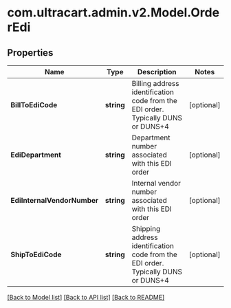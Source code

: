 # com.ultracart.admin.v2.Model.OrderEdi
## Properties

Name | Type | Description | Notes
------------ | ------------- | ------------- | -------------
**BillToEdiCode** | **string** | Billing address identification code from the EDI order.  Typically DUNS or DUNS+4 | [optional] 
**EdiDepartment** | **string** | Department number associated with this EDI order | [optional] 
**EdiInternalVendorNumber** | **string** | Internal vendor number associated with this EDI order | [optional] 
**ShipToEdiCode** | **string** | Shipping address identification code from the EDI order.  Typically DUNS or DUNS+4 | [optional] 

[[Back to Model list]](../README.md#documentation-for-models) [[Back to API list]](../README.md#documentation-for-api-endpoints) [[Back to README]](../README.md)

